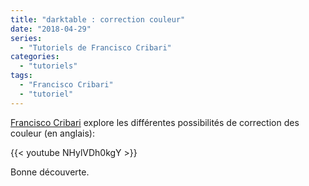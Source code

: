 ```yaml
---
title: "darktable : correction couleur"
date: "2018-04-29"
series:
  - "Tutoriels de Francisco Cribari"
categories: 
  - "tutoriels"
tags: 
  - "Francisco Cribari"
  - "tutoriel"
---
```


[Francisco Cribari](https://www.youtube.com/channel/UCxpnIv8WtJ3O-cIvriPeXnQ) explore les différentes possibilités de correction des couleur (en anglais): 

{{< youtube NHylVDh0kgY >}}

Bonne découverte.
